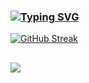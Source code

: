 ### [![Typing SVG](https://readme-typing-svg.herokuapp.com/?lines=Hello+World.+👋)](https://git.io/typing-svg)


[![GitHub Streak](https://github-readme-streak-stats.herokuapp.com?user=AndreLeufstedt&theme=elegant&border_radius=10&date_format=%5BY%20%5DM%20j&mode=weekly)](https://git.io/streak-stats)
##
![](https://komarev.com/ghpvc/?username=AndreLeufstedt&flat-square&color=fa28ad)
